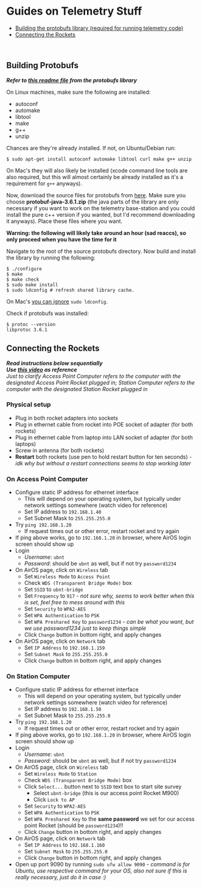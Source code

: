# Guides on Telemetry Stuff
- [Building the protobufs library (required for running telemetry code)](#building-protobufs)
- [Connecting the Rockets](#connecting-the-rockets)
<br>

## Building Protobufs
***Refer to [this readme file](https://github.com/protocolbuffers/protobuf/blob/master/src/README.md) from the protobufs library***

On Linux machines, make sure the following are installed:
- autoconf
- automake
- libtool
- make
- g++
- unzip

Chances are they're already installed. If not, on Ubuntu/Debian run:
```
$ sudo apt-get install autoconf automake libtool curl make g++ unzip
```

On Mac's they will also likely be installed (xcode command line tools are also required, but this will almost certainly be already installed as it's a requirement for `g++` anyways).

Now, download the source files for protobufs from [here](https://github.com/protocolbuffers/protobuf/releases/tag/v3.6.1). Make sure you choose **protobuf-java-3.6.1.zip** (the java parts of the library are only necessary if you want to work on the telemetry base-station and you could install the pure c++ version if you wanted, but I'd recommend downloading it anyways). Place these files where you want.

**Warning: the following will likely take around an hour (sad reaccs), so only proceed when you have the time for it**

Navigate to the root of the source protobufs directory. Now build and install the library by running the following:
```
$ ./configure
$ make
$ make check
$ sudo make install
$ sudo ldconfig # refresh shared library cache.
```
On Mac's [you can ignore](https://github.com/protocolbuffers/protobuf/issues/2570#issuecomment-271358087) `sudo ldconfig`.

Check if protobufs was installed:
```
$ protoc --version
libprotoc 3.6.1
```

## Connecting the Rockets
***Read instructions below sequentially***
<br>
***Use [this video](https://www.youtube.com/watch?v=4zKNIveuCxM&feature=youtu.be) as reference***
<br>
*Just to clarify Access Point Computer refers to the computer with the designated Access Point Rocket plugged in; Station Computer refers to the computer with the designated Station Rocket plugged in*
<br>

### Physical setup
- Plug in both rocket adapters into sockets
- Plug in ethernet cable from rocket into POE socket of adapter (for both rockets)
- Plug in ethernet cable from laptop into LAN socket of adapter (for both laptops)
- Screw in antenna (for both rockets)
- **Restart** both rockets (use pen to hold restart button for ten seconds) - *idk why but without a restart connections seems to stop working later*

### On Access Point Computer
- Configure static IP address for ethernet interface
  - This will depend on your operating system, but typically under network settings somewhere (watch video for reference)
  - Set IP address to `192.168.1.40`
  - Set Subnet Mask to `255.255.255.0`
- Try `ping 192.168.1.20`
  - If request times out or other error, restart rocket and try again
- If ping above works, go to `192.168.1.20` in browser, where AirOS login screen should show up
- Login
  - *Username*: `ubnt`
  - *Password*: should be `ubnt` as well, but if not try `password1234`
- On AirOS page, click on `Wireless` tab
  - Set `Wireless Mode` to `Access Point`
  - Check `WDS (Transparent Bridge Mode)` box
  - Set `SSID` to `ubnt-bridge`
  - Set `Frequency` to `917` - *not sure why, seems to work better when this is set, feel free to mess around with this*
  - Set `Security` to `WPA2-AES`
  - Set `WPA Authentication` to `PSK`
  - Set `WPA Preshared Key` to `password1234` - *can be what you want, but we use password1234 just to keep things simple*
  - Click `Change` button in bottom right, and apply changes
- On AirOS page, click on `Network` tab
  - Set `IP Address` to `192.168.1.159`
  - Set `Subnet Mask` to `255.255.255.0`
  - Click `Change` button in bottom right, and apply changes
 
### On Station Computer
- Configure static IP address for ethernet interface
  - This will depend on your operating system, but typically under network settings somewhere (watch video for reference)
  - Set IP address to `192.168.1.50`
  - Set Subnet Mask to `255.255.255.0`
- Try `ping 192.168.1.20`
  - If request times out or other error, restart rocket and try again
- If ping above works, go to `192.168.1.20` in browser, where AirOS login screen should show up
- Login
  - *Username*: `ubnt`
  - *Password*: should be `ubnt` as well, but if not try `password1234`
- On AirOS page, click on `Wireless` tab
  - Set `Wireless Mode` to `Station`
  - Check `WDS (Transparent Bridge Mode)` box
  - Click `Select...` button next to `SSID` text box to start site survey
    - Select `ubnt-bridge` (this is our access point Rocket M900)
    - Click `Lock to AP`
  - Set `Security` to `WPA2-AES`
  - Set `WPA Authentication` to `PSK`
  - Set `WPA Preshared Key` to the **same password** we set for our access point Rocket (should be `password1234`)!!
  - Click `Change` button in bottom right, and apply changes
- On AirOS page, click on `Network` tab
  - Set `IP Address` to `192.168.1.160`
  - Set `Subnet Mask` to `255.255.255.0`
  - Click `Change` button in bottom right, and apply changes
- Open up port 9090 by running `sudo ufw allow 9090` - *command is for Ubuntu, use respective command for your OS, also not sure if this is really necessary, just do it in case :)*
